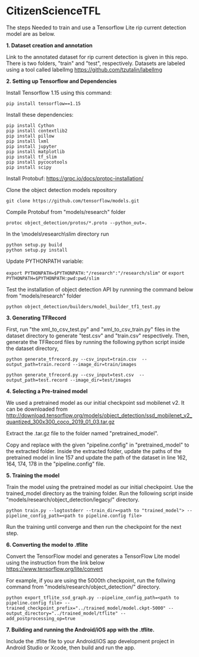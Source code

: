 # CitizenScienceTFL

The steps Needed to train and use a Tensorflow Lite rip current detection model are as below.

**1. Dataset creation and annotation**

Link to the annotated dataset for rip current detection is given in this repo. There is two folders, "train" and "test", respectively.
Datasets are labeled using a tool called labelImg https://github.com/tzutalin/labelImg

**2. Setting up Tensorflow and Dependencies**

Install Tensorflow 1.15 using this command:

```pip install tensorflow==1.15```

Install these dependencies:

```
pip install Cython 
pip install contextlib2
pip install pillow 
pip install lxml 
pip install jupyter 
pip install matplotlib 
pip install tf_slim 
pip install pycocotools
pip install scipy
```

Install Protobuf:
https://grpc.io/docs/protoc-installation/

Clone the object detection models repository

```git clone https://github.com/tensorflow/models.git```

Compile Protobuf from "models/research" folder

```protoc object_detection/protos/*.proto --python_out=.```

In the \models\research\slim directory run

```
python setup.py build
python setup.py install
```

Update PYTHONPATH variable:

```export PYTHONPATH=$PYTHONPATH:"/research":"/research/slim"```
or
```export PYTHONPATH=$PYTHONPATH:pwd:pwd/slim```

Test the installation of object detection API by runnning the command below from "models/research" folder

```python object_detection/builders/model_builder_tf1_test.py```

**3. Generating TFRecord**

First, run "the xml_to_csv_test.py" and "xml_to_csv_train.py" files in the dataset directory to generate "test.csv" and "train.csv" respectively. Then, generate the TFRecord files by running the following python script inside the dataset directory,

```python generate_tfrecord.py --csv_input=train.csv  --output_path=train.record --image_dir=train/images```

```python generate_tfrecord.py --csv_input=test.csv  --output_path=test.record --image_dir=test/images```

**4. Selecting a Pre-trained model**

We used a pretrained model as our initial checkpoint ssd mobilenet v2. It can be downloaded from http://download.tensorflow.org/models/object_detection/ssd_mobilenet_v2_quantized_300x300_coco_2019_01_03.tar.gz

Extract the .tar.gz file to the folder named "pretrained_model".

Copy and replace with the given "pipeline.config" in "pretrained_model" to the extracted folder. Inside the extracted folder, update the paths of the pretrained model in line 157 and update the path of the dataset in line 162, 164, 174, 178 in the "pipeline.config" file.

**5. Training the model**

Train the model using the pretrained model as our initial checkpoint. Use the trained_model directory as the training folder. Run the following script inside "models/research/object_detection/legacy/" directory.

```python train.py --logtostderr --train_dir=<path to "trained_model"> --pipeline_config_path=<path to pipeline.config file>```

Run the training until converge and then run the checkpoint for the next step.

**6. Converting the model to .tflite**

Convert the TensorFlow model and generates a TensorFlow Lite model using the instruction from the link below
https://www.tensorflow.org/lite/convert

For example, if you are using the 5000th checkpoint, run the follwing command from "models/research/object_detection/" directory.

```python export_tflite_ssd_graph.py --pipeline_config_path=<path to pipeline.config file> --trained_checkpoint_prefix="../trained_model/model.ckpt-5000" --output_directory="../trained_model/tflite" --add_postprocessing_op=true```

**7. Building and running the Android/iOS app with the .tflite.**

Include the .tflite file to your Android/iOS app development project in Android Studio or Xcode, then build and run the app.
